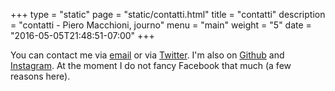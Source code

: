 +++
type = "static"
page = "static/contatti.html"
title = "contatti"
description = "contatti - Piero Macchioni, journo"
menu = "main"
weight = "5"
date = "2016-05-05T21:48:51-07:00"
+++

<div class="h-card">
You can contact me via <a rel="me" class="u-email" target="_blank" href="http://www.shortwhale.com/leibniz">email</a> or via <a rel="me" target="_blank" class="u-url" href="https://twitter.com/leibniz">Twitter</a>. I'm also on <a rel="me" class="u-url" href="https://github.com/macchioni" target="_blank" >Github</a> and <a href="https://instagram.com/piero_mac" rel="me" target="_blank" >Instagram</a>. At the moment I do not fancy Facebook that much (a few reasons <a href"/open-web/">here</a>).
</div>